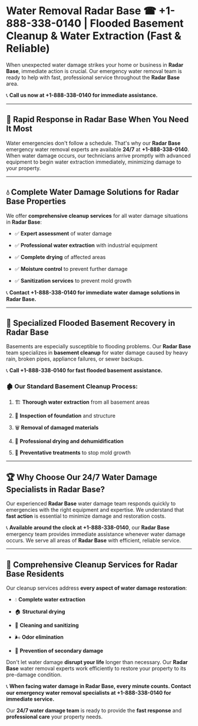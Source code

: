 # Water Removal Radar Base ☎ +1-888-338-0140 | Flooded Basement Cleanup & Water Extraction (Fast & Reliable)

When unexpected water damage strikes your home or business in **Radar Base**, immediate action is crucial. Our emergency water removal team is ready to help with fast, professional service throughout the **Radar Base** area. 

📞 **Call us now at +1-888-338-0140 for immediate assistance.**
---
## 🚀 Rapid Response in Radar Base When You Need It Most
Water emergencies don't follow a schedule. That's why our **Radar Base** emergency water removal experts are available **24/7** at **+1-888-338-0140**. When water damage occurs, our technicians arrive promptly with advanced equipment to begin water extraction immediately, minimizing damage to your property.
---
## 💧 Complete Water Damage Solutions for Radar Base Properties
We offer **comprehensive cleanup services** for all water damage situations in **Radar Base**:
- ✅ **Expert assessment** of water damage  
- ✅ **Professional water extraction** with industrial equipment  
- ✅ **Complete drying** of affected areas  
- ✅ **Moisture control** to prevent further damage  
- ✅ **Sanitization services** to prevent mold growth  
📞 **Contact +1-888-338-0140 for immediate water damage solutions in Radar Base.**
---
## 🌊 Specialized Flooded Basement Recovery in Radar Base
Basements are especially susceptible to flooding problems. Our **Radar Base** team specializes in **basement cleanup** for water damage caused by heavy rain, broken pipes, appliance failures, or sewer backups. 
📞 **Call +1-888-338-0140 for fast flooded basement assistance.**
### 🏚️ Our Standard Basement Cleanup Process:
1. 🏗️ **Thorough water extraction** from all basement areas  
2. 🔎 **Inspection of foundation** and structure  
3. 🗑️ **Removal of damaged materials**  
4. 💨 **Professional drying and dehumidification**  
5. 🚫 **Preventative treatments** to stop mold growth  
---
## 🏆 Why Choose Our 24/7 Water Damage Specialists in Radar Base?
Our experienced **Radar Base** water damage team responds quickly to emergencies with the right equipment and expertise. We understand that **fast action** is essential to minimize damage and restoration costs.
📞 **Available around the clock at +1-888-338-0140**, our **Radar Base** emergency team provides immediate assistance whenever water damage occurs. We serve all areas of **Radar Base** with efficient, reliable service.
---
## 🧹 Comprehensive Cleanup Services for Radar Base Residents
Our cleanup services address **every aspect of water damage restoration**:
- 💧 **Complete water extraction**  
- 🏠 **Structural drying**  
- 🧼 **Cleaning and sanitizing**  
- 🌬️ **Odor elimination**  
- 🚫 **Prevention of secondary damage**  
Don't let water damage **disrupt your life** longer than necessary. Our **Radar Base** water removal experts work efficiently to restore your property to its pre-damage condition.
📞 **When facing water damage in Radar Base, every minute counts. Contact our emergency water removal specialists at +1-888-338-0140 for immediate service.**
Our **24/7 water damage team** is ready to provide the **fast response** and **professional care** your property needs.
